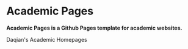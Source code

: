 # Academic Pages
**Academic Pages is a Github Pages template for academic websites.**

Daqian's Academic Homepages